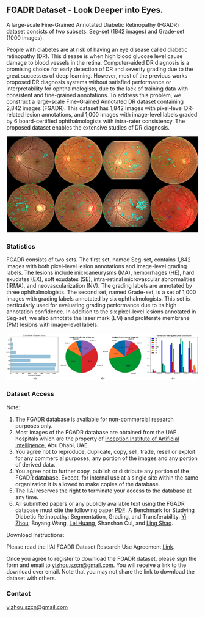 ## FGADR Dataset - Look Deeper into Eyes.

A large-scale Fine-Grained Annotated Diabetic Retinopathy (FGADR) dataset consists of two subsets: Seg-set (1842 images) and Grade-set (1000 images).

People with diabetes are at risk of having an eye disease called diabetic retinopathy (DR). This disease is when high blood glucose level cause damage to blood vessels in the retina. Computer-aided DR diagnosis is a promising choice for early detection of DR and severity grading due to the great successes of deep learning. However, most of the previous works proposed DR diagnosis systems without satisfied performance or interpretability for ophthalmologists, due to the lack of training data with consistent and fine-grained annotations. To address this problem, we construct a large-scale Fine-Grained Annotated DR dataset containing 2,842 images (FGADR). This dataset has 1,842 images with pixel-level DR-related lesion annotations, and 1,000 images with image-level labels graded by 6 board-certified ophthalmologists with intra-rater consistency. The proposed dataset enables the extensive studies of DR diagnosis.

<img src="https://raw.githubusercontent.com/csyizhou/FGADR/gh-pages/img/FGADR_Annotation.png" />  

### Statistics

FGADR consists of two sets. The first set, named Seg-set, contains 1,842 images with both pixel-level lesion annotations and image-level grading labels. The lesions include microaneurysms (MA), hemorrhages (HE), hard exudates (EX), soft exudates (SE), intra-retinal microvascular abnormalities (IRMA), and neovascularization (NV). The grading labels are annotated by three ophthalmologists. The second set, named Grade-set, is a set of 1,000 images with grading labels annotated by six ophthalmologists. This set is particularly used for evaluating grading performance due to its high annotation confidence. In addition to the six pixel-level lesions annotated in Seg-set, we also annotate the laser mark (LM) and proliferate membrane (PM) lesions with image-level labels.

<img src="https://raw.githubusercontent.com/csyizhou/FGADR/gh-pages/img/FGADR_Statistics.png" />  

### Dataset Access

Note:
1. The FGADR database is available for non-commercial research purposes only.
2. Most images of the FGADR database are obtained from the UAE hospitals which are the property of [Inception Institute of Artificial Intelligence](http://www.inceptioniai.org/), Abu Dhabi, UAE.
3. You agree not to reproduce, duplicate, copy, sell, trade, resell or exploit for any commercial purposes, any portion of the images and any portion of derived data.
4. You agree not to further copy, publish or distribute any portion of the FGADR database. Except, for internal use at a single site within the same organization it is allowed to make copies of the database.
5. The IIAI reserves the right to terminate your access to the database at any time.
6. All submitted papers or any publicly available text using the FGADR database must cite the following paper [PDF](https://arxiv.org/pdf/2008.09772.pdf):
A Benchmark for Studying Diabetic Retinopathy: Segmentation, Grading, and Transferability. [Yi Zhou](https://scholar.google.co.uk/citations?user=EnDCJKMAAAAJ&hl=en), Boyang Wang, [Lei Huang](https://scholar.google.co.uk/citations?user=yTshbKkAAAAJ&hl=en), Shanshan Cui, and [Ling Shao](https://scholar.google.co.uk/citations?user=z84rLjoAAAAJ&hl=en). 


Download Instructions:

Please read the IIAI FGADR Dataset Research Use Agreement [Link](https://www.dropbox.com/s/ggahmdu2fh9ag9x/IIAI_FGADR_Research_Use_Agreement.pdf?dl=0).

Once you agree to register to download the FGADR dataset, please sign the form and email to yizhou.szcn@gmail.com. You will receive a link to the download over email. Note that you may not share the link to download the dataset with others.

### Contact

yizhou.szcn@gmail.com
